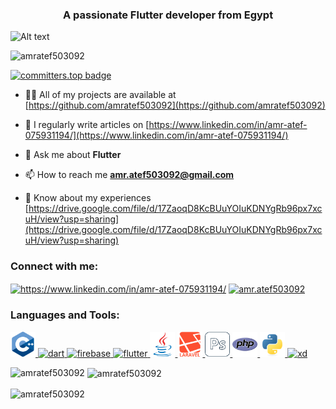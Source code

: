 <h3 align="center">A passionate Flutter developer from Egypt</h3>

<img
  src="https://i.ibb.co/thZMZ36/0-MXYivtrvf-MI2n-ZXU.png"
  alt="Alt text"
  title="Optional title"
  style="display: inline-block; margin: 0 auto; max-width: 300px">

<p align="left"> <img src="https://komarev.com/ghpvc/?username=amratef503092&label=Profile%20views&color=0e75b6&style=flat" alt="amratef503092" /> </p>

[![committers.top badge](https://user-badge.committers.top/egypt/USERNAME.svg)](https://user-badge.committers.top/egypt/amratef503092)

- 👨‍💻 All of my projects are available at [https://github.com/amratef503092](https://github.com/amratef503092)

- 📝 I regularly write articles on [https://www.linkedin.com/in/amr-atef-075931194/](https://www.linkedin.com/in/amr-atef-075931194/)

- 💬 Ask me about **Flutter**

- 📫 How to reach me **amr.atef503092@gmail.com**

- 📄 Know about my experiences [https://drive.google.com/file/d/17ZaoqD8KcBUuYOIuKDNYgRb96px7xcuH/view?usp=sharing](https://drive.google.com/file/d/17ZaoqD8KcBUuYOIuKDNYgRb96px7xcuH/view?usp=sharing)

<h3 align="left">Connect with me:</h3>
<p align="left">
<a href="https://linkedin.com/in/https://www.linkedin.com/in/amr-atef-075931194/" target="blank"><img align="center" src="https://raw.githubusercontent.com/rahuldkjain/github-profile-readme-generator/master/src/images/icons/Social/linked-in-alt.svg" alt="https://www.linkedin.com/in/amr-atef-075931194/" height="30" width="40" /></a>
<a href="https://fb.com/amr.atef503092" target="blank"><img align="center" src="https://raw.githubusercontent.com/rahuldkjain/github-profile-readme-generator/master/src/images/icons/Social/facebook.svg" alt="amr.atef503092" height="30" width="40" /></a>
</p>

<h3 align="left">Languages and Tools:</h3>
<p align="left"> <a href="https://www.w3schools.com/cpp/" target="_blank" rel="noreferrer"> <img src="https://raw.githubusercontent.com/devicons/devicon/master/icons/cplusplus/cplusplus-original.svg" alt="cplusplus" width="40" height="40"/> </a> <a href="https://dart.dev" target="_blank" rel="noreferrer"> <img src="https://www.vectorlogo.zone/logos/dartlang/dartlang-icon.svg" alt="dart" width="40" height="40"/> </a> <a href="https://firebase.google.com/" target="_blank" rel="noreferrer"> <img src="https://www.vectorlogo.zone/logos/firebase/firebase-icon.svg" alt="firebase" width="40" height="40"/> </a> <a href="https://flutter.dev" target="_blank" rel="noreferrer"> <img src="https://www.vectorlogo.zone/logos/flutterio/flutterio-icon.svg" alt="flutter" width="40" height="40"/> </a> <a href="https://www.java.com" target="_blank" rel="noreferrer"> <img src="https://raw.githubusercontent.com/devicons/devicon/master/icons/java/java-original.svg" alt="java" width="40" height="40"/> </a> <a href="https://laravel.com/" target="_blank" rel="noreferrer"> <img src="https://raw.githubusercontent.com/devicons/devicon/master/icons/laravel/laravel-plain-wordmark.svg" alt="laravel" width="40" height="40"/> </a> <a href="https://www.photoshop.com/en" target="_blank" rel="noreferrer"> <img src="https://raw.githubusercontent.com/devicons/devicon/master/icons/photoshop/photoshop-line.svg" alt="photoshop" width="40" height="40"/> </a> <a href="https://www.php.net" target="_blank" rel="noreferrer"> <img src="https://raw.githubusercontent.com/devicons/devicon/master/icons/php/php-original.svg" alt="php" width="40" height="40"/> </a> <a href="https://www.python.org" target="_blank" rel="noreferrer"> <img src="https://raw.githubusercontent.com/devicons/devicon/master/icons/python/python-original.svg" alt="python" width="40" height="40"/> </a> <a href="https://www.adobe.com/products/xd.html" target="_blank" rel="noreferrer"> <img src="https://cdn.worldvectorlogo.com/logos/adobe-xd.svg" alt="xd" width="40" height="40"/> </a> </p>

<p><img align="left" src="https://github-readme-stats.vercel.app/api/top-langs?username=amratef503092&show_icons=true&locale=en&layout=compact" alt="amratef503092" /></p>

<p>&nbsp;<img align="center" src="https://github-readme-stats.vercel.app/api?username=amratef503092&show_icons=true&locale=en" alt="amratef503092" /></p>

<p><img align="center" src="https://github-readme-streak-stats.herokuapp.com/?user=amratef503092&" alt="amratef503092" /></p>
